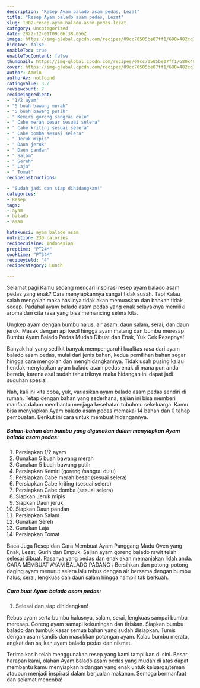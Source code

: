 ```yaml
---
description: "Resep Ayam balado asam pedas, Lezat"
title: "Resep Ayam balado asam pedas, Lezat"
slug: 1302-resep-ayam-balado-asam-pedas-lezat
category: Uncategorized
date: 2022-12-01T09:06:38.056Z
image: https://img-global.cpcdn.com/recipes/09cc70505be07ff1/680x482cq70/ayam-balado-asam-pedas-foto-resep-utama.jpg
hideToc: false
enableToc: true
enableTocContent: false
thumbnail: https://img-global.cpcdn.com/recipes/09cc70505be07ff1/680x482cq70/ayam-balado-asam-pedas-foto-resep-utama.jpg
cover: https://img-global.cpcdn.com/recipes/09cc70505be07ff1/680x482cq70/ayam-balado-asam-pedas-foto-resep-utama.jpg
author: Admin
authorAv: notfound
ratingvalue: 3.2
reviewcount: 7
recipeingredient:
- "1/2 ayam"
- "5 buah bawang merah"
- "5 buah bawang putih"
- " Kemiri goreng sangrai dulu"
- " Cabe merah besar sesuai selera"
- " Cabe kriting sesuai selera"
- " Cabe domba sesuai selera"
- " Jeruk mipis"
- " Daun jeruk"
- " Daun pandan"
- " Salam"
- " Sereh"
- " Laja"
- " Tomat"
recipeinstructions:

- "Sudah jadi dan siap dihidangkan!"
categories:
- Resep
tags:
- ayam
- balado
- asam

katakunci: ayam balado asam 
nutrition: 230 calories
recipecuisine: Indonesian
preptime: "PT24M"
cooktime: "PT54M"
recipeyield: "4"
recipecategory: Lunch

---
```



Selamat pagi Kamu sedang mencari inspirasi resep ayam balado asam pedas yang enak? Cara menyiapkannya sangat tidak susah. Tapi Kalau salah mengolah maka hasilnya tidak akan memuaskan dan bahkan tidak sedap. Padahal ayam balado asam pedas yang enak selayaknya memiliki aroma dan cita rasa yang bisa memancing selera kita.


Ungkep ayam dengan bumbu halus, air asam, daun salam, serai, dan daun jeruk. Masak dengan api kecil hingga ayam matang dan bumbu meresap. Bumbu Ayam Balado Pedas Mudah Dibuat dan Enak, Yuk Cek Resepnya!

Banyak hal yang sedikit banyak mempengaruhi kualitas rasa dari ayam balado asam pedas, mulai dari jenis bahan, kedua pemilihan bahan segar hingga cara mengolah dan menghidangkannya. Tidak usah pusing kalau hendak menyiapkan ayam balado asam pedas enak di mana pun anda berada, karena asal sudah tahu triknya maka hidangan ini dapat jadi suguhan spesial.


Nah, kali ini kita coba, yuk, variasikan ayam balado asam pedas sendiri di rumah. Tetap dengan bahan yang sederhana, sajian ini bisa memberi manfaat dalam membantu menjaga kesehatan tubuhmu sekeluarga. Kamu bisa menyiapkan Ayam balado asam pedas memakai 14 bahan dan 0 tahap pembuatan. Berikut ini cara untuk membuat hidangannya.

<!--inarticleads1-->

##### Bahan-bahan dan bumbu yang digunakan dalam menyiapkan Ayam balado asam pedas:

1. Persiapkan 1/2 ayam
1. Gunakan 5 buah bawang merah
1. Gunakan 5 buah bawang putih
1. Persiapkan  Kemiri (goreng /sangrai dulu)
1. Persiapkan  Cabe merah besar (sesuai selera)
1. Persiapkan  Cabe kriting (sesuai selera)
1. Persiapkan  Cabe domba (sesuai selera)
1. Siapkan  Jeruk mipis
1. Siapkan  Daun jeruk
1. Siapkan  Daun pandan
1. Persiapkan  Salam
1. Gunakan  Sereh
1. Gunakan  Laja
1. Persiapkan  Tomat


Baca Juga Resep dan Cara Membuat Ayam Panggang Madu Oven yang Enak, Lezat, Gurih dan Empuk. Sajian ayam goreng balado rawit telah selesai dibuat. Rasanya yang pedas dan enak akan memanjakan lidah anda. CARA MEMBUAT AYAM BALADO PADANG : Bersihkan dan potong-potong daging ayam menurut selera lalu rebus dengan air bersama dengan bumbu halus, serai, lengkuas dan daun salam hingga hampir tak berkuah. 

<!--inarticleads2-->

##### Cara buat Ayam balado asam pedas:


1. Selesai dan siap dihidangkan!

Rebus ayam serta bumbu halusnya, salam, serai, lengkuas sampai bumbu meresap. Goreng ayam samapi kekuningan dan tiriskan. Siapkan bumbu balado dan tumbuk kasar semua bahan yang sudah disiapkan. Tumis dengan asam kandis dan masukkan potongan ayam. Kalau bumbu merata, angkat dan sajikan ayam balado pedas dan nikmat. 

Terima kasih telah menggunakan resep yang kami tampilkan di sini. Besar harapan kami, olahan Ayam balado asam pedas yang mudah di atas dapat membantu kamu menyiapkan hidangan yang enak untuk keluarga/teman ataupun menjadi inspirasi dalam berjualan makanan. Semoga bermanfaat dan selamat mencoba!
